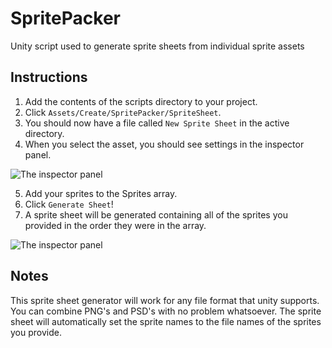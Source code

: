 # SpritePacker
Unity script used to generate sprite sheets from individual sprite assets

## Instructions

1. Add the contents of the scripts directory to your project.
2. Click `Assets/Create/SpritePacker/SpriteSheet`.
3. You should now have a file called `New Sprite Sheet` in the active directory.
4. When you select the asset, you should see settings in the inspector panel.

![The inspector panel](https://i.imgur.com/B6oNa15.png)

5. Add your sprites to the Sprites array.
6. Click `Generate Sheet`!
7. A sprite sheet will be generated containing all of the sprites you provided in the  order they were in the array.

![The inspector panel](https://i.imgur.com/yFN3gPl.png)

## Notes

This sprite sheet generator will work for any file format that unity supports. You can combine PNG's and PSD's with no problem whatsoever.
The sprite sheet will automatically set the sprite names to the file names of the sprites you provide.
